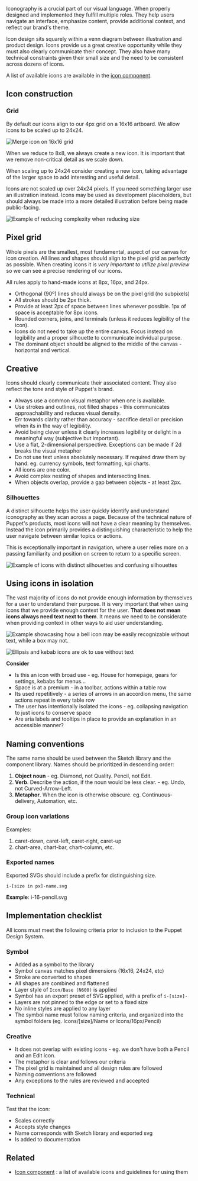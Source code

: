 Iconography is a crucial part of our visual language. When properly designed and implemented they fulfill multiple roles. They help users navigate an interface, emphasize content, provide additional context, and reflect our brand's theme.

Icon design sits squarely within a venn diagram between illustration and product design. Icons provide us a great creative opportunity while they must also clearly communicate their concept. They also have many technical constraints given their small size and the need to be consistent across dozens of icons.

A list of available icons are available in the [icon component](#/React%20Components/Icon).


## Icon construction

### Grid

By default our icons align to our 4px grid on a 16x16 artboard. We allow icons to be scaled up to 24x24.

![Merge icon on 16x16 grid](./public/icon-grid.svg "Merge icon on 16x16 grid")

When we reduce to 8x8, we always create a new icon. It is important that we remove non-critical detail as we scale down.

When scaling up to 24x24 consider creating a new icon, taking advantage of the larger space to add interesting and useful detail.

Icons are not scaled up over 24x24 pixels. If you need something larger use an illustration instead. Icons may be used as development placeholders, but should always be made into a more detailed illustration before being made public-facing.

![Example of reducing complexity when reducing size](./public/icon-size-complexity.svg)

## Pixel grid

Whole pixels are the smallest, most fundamental, aspect of our canvas for icon creation. All lines and shapes should align to the pixel grid as perfectly as possible. When creating icons it is _very important to utilize pixel preview_ so we can see a precise rendering of our icons.

All rules apply to hand-made icons at 8px, 16px, and 24px.

- Orthogonal (90º) lines should always be on the pixel grid (no subpixels)
- All strokes should be 2px thick.
- Provide at least 2px of space between lines whenever possible. 1px of space is acceptable for 8px icons.
- Rounded corners, joins, and terminals (unless it reduces legibility of the icon).
- Icons do not need to take up the entire canvas. Focus instead on legibility and a proper silhouette to communicate individual purpose.
- The dominant object should be aligned to the middle of the canvas - horizontal and vertical.

## Creative

Icons should clearly communicate their associated content. They also reflect the tone and style of Puppet's brand.

- Always use a common visual metaphor when one is available.
- Use strokes and outlines, not filled shapes - this communicates approachability and reduces visual density.
- Err towards clarity rather than accuracy - sacrifice detail or precision when its in the way of legibility.
- Avoid being clever unless it clearly increases legibility or delight in a meaningful way (subjective but important).
- Use a flat, 2-dimensional perspective. Exceptions can be made if 2d breaks the visual metaphor
- Do not use text unless absolutely necessary. If required draw them by hand. eg. currency symbols, text formatting, kpi charts.
- All icons are one color.
- Avoid complex nesting of shapes and intersecting lines.
- When objects overlap, provide a gap between objects - at least 2px.

### Silhouettes

A distinct silhouette helps the user quickly identify and understand iconography as they scan across a page. Because of the technical nature of Puppet's products, most icons will not have a clear meaning by themselves. Instead the icon primarily provides a distinguishing characteristic to help the user navigate between similar topics or actions.

This is exceptionally important in navigation, where a user relies more on a passing familiarity and position on screen to return to a specific screen.

![Example of icons with distinct silhouettes and confusing silhouettes](./public/icon-silhouette.svg)

## Using icons in isolation

The vast majority of icons do not provide enough information by themselves for a user to understand their purpose. It is very important that when using icons that we provide enough context for the user. **That does not mean icons always need text next to them**. It means we need to be considerate when providing context in other ways to aid user understanding.

![Example showcasing how a bell icon may be easily recognizable without text, while a box may not.](./public/icon-notext.svg)

![Ellipsis and kebab icons are ok to use without text](./public/icon-kebabs.svg)


**Consider**

- Is this an icon with broad use - eg. House for homepage, gears for settings, kebabs for menus...
- Space is at a premium - in a toolbar, actions within a table row
- Its used repetitively - a series of arrows in an accordion menu, the same actions repeat in every table row
- The user has intentionally isolated the icons - eg. collapsing navigation to just icons to conserve space
- Are aria labels and tooltips in place to provide an explanation in an accessible manner?

## Naming conventions

The same name should be used between the Sketch library and the component library.
Names should be prioritized in descending order:

1. **Object noun** - eg. Diamond, not Quality. Pencil, not Edit.
2. **Verb**. Describe the action, if the noun would be less clear. - eg. Undo, not Curved-Arrow-Left.
3. **Metaphor**. When the icon is otherwise obscure. eg. Continuous-delivery, Automation, etc.

### Group icon variations

Examples:

1. caret-down, caret-left, caret-right, caret-up
2. chart-area, chart-bar, chart-column, etc.

### Exported names

Exported SVGs should include a prefix for distinguishing size.

`i-[size in px]-name.svg`

**Example**: i-16-pencil.svg

## Implementation checklist

All icons must meet the following criteria prior to inclusion to the Puppet Design System.

### Symbol

- Added as a symbol to the library
- Symbol canvas matches pixel dimensions (16x16, 24x24, etc)
- Stroke are converted to shapes
- All shapes are combined and flattened
- Layer style of `Icon/Base (N600)` is applied
- Symbol has an export preset of SVG applied, with a prefix of `i-[size]-`
- Layers are not pinned to the edge or set to a fixed size
- No inline styles are applied to any layer
- The symbol name must follow naming criteria, and organized into the symbol folders (eg. Icons/[size]/Name or Icons/16px/Pencil)

### Creative

- It does not overlap with existing icons - eg. we don't have both a Pencil and an Edit icon.
- The metaphor is clear and follows our criteria
- The pixel grid is maintained and all design rules are followed
- Naming conventions are followed
- Any exceptions to the rules are reviewed and accepted

### Technical

Test that the icon:

- Scales correctly
- Accepts style changes
- Name corresponds with Sketch library and exported svg
- Is added to documentation

## Related

- [Icon component](#/React%20Components/Icon) : a list of available icons and guidelines for using them
